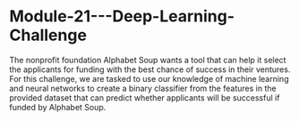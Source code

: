 # Module-21---Deep-Learning-Challenge



The nonprofit foundation Alphabet Soup wants a tool that can help it select the applicants for funding with the best chance of success in their ventures. For this challenge, we are tasked to use our knowledge of machine learning and neural networks to create a binary classifier from the features in the provided dataset that can predict whether applicants will be successful if funded by Alphabet Soup. 
